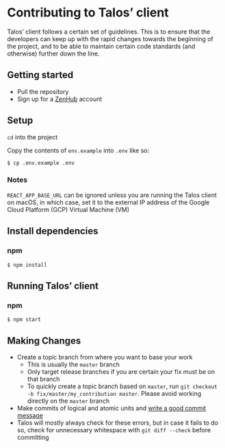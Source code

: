 # Contributing to Talos’ client

Talos’ client follows a certain set of guidelines. This is to ensure that the developers can keep up with the rapid changes towards the beginning of the project, and to be able to maintain certain code standards (and otherwise) further down the line.

## Getting started

- Pull the repository
- Sign up for a [ZenHub](https://www.zenhub.com/) account

## Setup

`cd` into the project

Copy the contents of `env.example` into `.env` like so:

```shell
$ cp .env.example .env
```

### Notes

`REACT_APP_BASE_URL` can be ignored unless you are running the Talos client on macOS, in which case, set it to the external IP address of the Google Cloud Platform (GCP) Virtual Machine (VM)

## Install dependencies

### npm

```shell
$ npm install
```

## Running Talos’ client

### npm

```shell
$ npm start
```

## Making Changes

- Create a topic branch from where you want to base your work
  - This is usually the `master` branch
  - Only target release branches if you are certain your fix must be on that
    branch
  - To quickly create a topic branch based on `master`, run `git checkout -b
    fix/master/my_contribution master`. Please avoid working directly on the
    `master` branch
- Make commits of logical and atomic units and [write a good commit message](https://tbaggery.com/2008/04/19/a-note-about-git-commit-messages.html)
- Talos will mostly always check for these errors, but in case it fails to do so, check for unnecessary whitespace with `git diff --check` before committing
